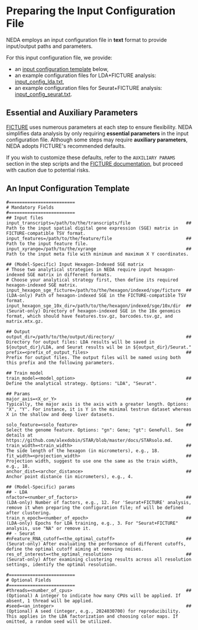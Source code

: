 # Preparing the Input Configuration File

NEDA employs an input configuration file in **text** format to provide input/output paths and parameters.

For this input configuration file, we provide:

 - an [input configuration template](#input-configuration-template) below,
 - an example configuration files for LDA+FICTURE analysis: [input_config_lda.txt](https://github.com/seqscope/NovaScope-exemplary-downstream-analysis/blob/main/config_job/input_config_lda.txt),
 - an example configuration files for Seurat+FICTURE analysis: [input_config_seurat.txt](https://github.com/seqscope/NovaScope-exemplary-downstream-analysis/blob/main/config_job/input_config_seurat.txt).

## Essential and Auxiliary Parameters
[FICTURE](https://github.com/seqscope/ficture/) uses numerous parameters at each step to ensure flexibility. NEDA simplifies data analysis by only requiring **essential parameters** in the input configuration file. Although some steps may require **auxiliary parameters**, NEDA adopts FICTURE's recommended defaults.

If you wish to customize these defaults, refer to the `AUXILIARY PARAMS` section in the step scripts and the [FICTURE documentation](https://github.com/seqscope/ficture), but proceed with caution due to potential risks.

## An Input Configuration Template

```
#=========================
# Mandatory Fields
#=========================
## Input files
input_transcripts=/path/to/the/transcripts/file                     ## Path to the input spatial digital gene expression (SGE) matrix in FICTURE-compatible TSV format.
input_features=/path/to/the/feature/file                            ## Path to the input feature file.
input_xyrange=/path/to/the/xyrange                                  ## Path to the input meta file with minimum and maximum X Y coordinates.

## (Model-Specific) Input Hexagon-Indexed SGE matrix 
# Those two analytical strategies in NEDA require input hexagon-indexed SGE matrix in different formats.
# Choose your analytical strategy first, then define its required hexagon-indexed SGE matrix.
input_hexagon_sge_ficture=/path/to/the/hexagon/indexed/sge/ficture  ## (LDA-only) Path of hexagon-indexed SGE in the FICTURE-compatible TSV format.
input_hexagon_sge_10x_dir=/path/to/the/hexagon/indexed/sge/10x/dir  ## (Seurat-only) Directory of hexagon-indexed SGE in the 10x genomics format, which should have features.tsv.gz, barcodes.tsv.gz, and matrix.mtx.gz.

## Output 
output_dir=/path/to/the/output/directory/                           ## Directory for output files: LDA results will be saved in ${output_dir}/LDA, and Seurat results wil be in ${output_dir}/Seurat."
prefix=<prefix_of_output_files>                                     ## Prefix for output files. The output files will be named using both this prefix and the following parameters.

## Train model
train_model=<model_option>                                          ## Define the analytical strategy. Options: "LDA", "Seurat".

## Params
major_axis=<X_or_Y>                                                 ## Typically, the major axis is the axis with a greater length. Options: "X", "Y". For instance, it is Y in the minimal testrun dataset whereas X in the shallow and deep liver datasets.

solo_feature=<solo_feature>                                         ## Select the genome feature. Options: "gn": Gene; "gt": GeneFull. See details at https://github.com/alexdobin/STAR/blob/master/docs/STARsolo.md.
train_width=<train_width>                                           ## The side length of the hexagon (in micrometers), e.g., 18.
fit_width=<projection_width>                                        ## Projection width, suggest to use one the same as the train width, e.g., 18.
anchor_dist=<archor_distance>                                       ## Anchor point distance (in micrometers), e.g., 4.

## (Model-Specific) params
## - LDA
nfactor=<number_of_factors>                                         ## (LDA-only) Number of factors, e.g., 12. For 'Seurat+FICTURE' analysis, remove it when preparing the configuration file; nf will be defined after clustering.
train_n_epoch=<number_of_epoch>                                     ## (LDA-only) Epochs for LDA training, e.g., 3. For "Seurat+FICTURE" analysis, use "NA" or remove it.
## - Seurat
#nFeature_RNA_cutoff=<the_optimal_cutoff>                           ## (Seurat-only) After evaluating the performance of different cutoffs, define the optimal cutoff aiming at removing noises.
res_of_interest=<the_optimal_resolution>                            ## (Seurat-only) After examining clustering results across all resolution settings, identify the optimal resolution.

#=========================
# Optional Fields
#=========================
#threads=<number_of_cpus>                                           ## (Optional) A integer to indicate how many CPUs will be applied. If absent, 1 thread will be applied.
#seed=<an_integer>                                                  ## (Optional) A seed (integer, e.g., 2024030700) for reproducibility. This applies in the LDA factorization and choosing color maps. If omitted, a random seed will be utilized.
```
